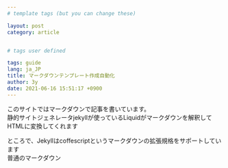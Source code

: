 ```yaml
---
# template tags (but you can change these)

layout: post
category: article


# tags user defined

tags: guide
lang: ja_JP
title: マークダウンテンプレート作成自動化
author: 3y
date: 2021-06-16 15:51:17 +0900
---
```


<!-- 3日くらいだらけていましたが今日からまた更新頑張ろう -->

このサイトではマークダウンで記事を書いています。<br>
静的サイトジェネレータjekyllが使っているLiquidがマークダウンを解釈してHTMLに変換してくれます

ところで、Jekyllはcoffescriptというマークダウンの拡張規格をサポートしています<br>
普通のマークダウン

